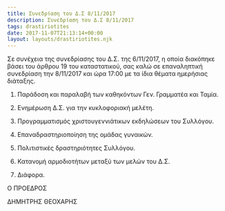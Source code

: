 ```yaml
---
title: Συνεδρίαση του Δ.Σ 8/11/2017
description: Συνεδρίαση του Δ.Σ 8/11/2017
tags: drastiriotites
date: 2017-11-07T21:13:14+00:00
layout: layouts/drastiriotites.njk
---
```


<!-- excerpt -->
Σε συνέχεια της συνεδρίασης του Δ.Σ. της 6/11/2017, η οποία διακόπηκε βάσει του άρθρου 19 του καταστατικού, σας καλώ σε επαναληπτική συνεδρίαση την 8/11/2017 και ώρα 17:00 με τα ίδια θέματα ημερήσιας διάταξης.

1. Παράδοση και παραλαβή των καθηκόντων Γεν. Γραμματέα και Ταμία.

2. Ενημέρωση Δ.Σ. για την κυκλοφοριακή μελέτη.

3. Προγραμματισμός χριστουγεννιάτικων εκδηλώσεων του Συλλόγου.

4. Επαναδραστηριοποίηση της ομάδας γυναικών.

5. Πολιτιστικές δραστηριότητες Συλλόγου.

6. Κατανομή αρμοδιοτήτων μεταξύ των μελών του Δ.Σ.

7. Διάφορα.

 

Ο ΠΡΟΕΔΡΟΣ

 

ΔΗΜΗΤΡΗΣ ΘΕΟΧΑΡΗΣ
